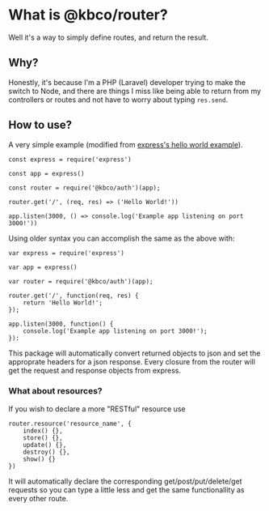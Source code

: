 # What is @kbco/router?

Well it's a way to simply define routes, and return the result.

## Why?
Honestly, it's because I'm a PHP (Laravel) developer trying to make the switch to Node, and there are things I miss like being able to return from my controllers or routes and not have to worry about typing `res.send`.

## How to use?
A very simple example (modified from [express's hello world example](http://expressjs.com/en/starter/hello-world.html)).
```node
const express = require('express')

const app = express()

const router = require('@kbco/auth')(app);

router.get('/', (req, res) => ('Hello World!'))

app.listen(3000, () => console.log('Example app listening on port 3000!'))
```
Using older syntax you can accomplish the same as the above with:

```node
var express = require('express')

var app = express()

var router = require('@kbco/auth')(app);

router.get('/', function(req, res) {
    return 'Hello World!';
});

app.listen(3000, function() {
    console.log('Example app listening on port 3000!');
}):
```

This package will automatically convert returned objects to json and set the approprate headers for a json response. Every closure from the router will get the request and response objects from express.

### What about resources?
If you wish to declare a more "RESTful" resource use

```node
router.resource('resource_name', {
    index() {},
    store() {},
    update() {},
    destroy() {},
    show() {}
})
```
It will automatically declare the corresponding get/post/put/delete/get requests so you can type a little less and get the same functionallity as every other route.
